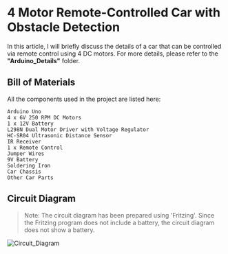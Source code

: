# 4 Motor Remote-Controlled Car with Obstacle Detection

In this article, I will briefly discuss the details of a car that can be controlled via remote control using 4 DC motors. For more details, please refer to the **"Arduino_Details"** folder.

## Bill of Materials

All the components used in the project are listed here:

    Arduino Uno
    4 x 6V 250 RPM DC Motors
    1 x 12V Battery
    L298N Dual Motor Driver with Voltage Regulator
    HC-SR04 Ultrasonic Distance Sensor
    IR Receiver
    1 x Remote Control
    Jumper Wires
    9V Battery
    Soldering Iron
    Car Chassis
    Other Car Parts


## Circuit Diagram

>Note: The circuit diagram has been prepared using 'Fritzing'. Since the Fritzing program does not include a battery, the circuit diagram does not show a battery.

![Circuit_Diagram](https://github.com/user-attachments/assets/7445975a-5057-44d0-843f-7bc48d250bda)
